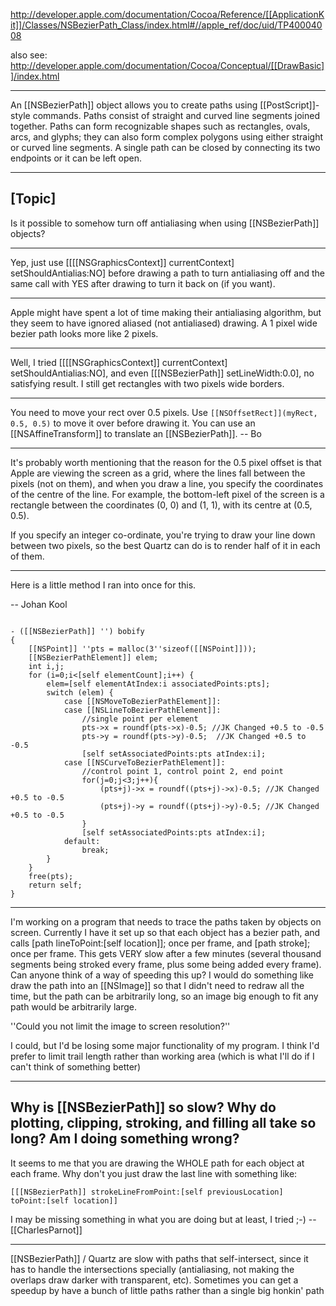 

http://developer.apple.com/documentation/Cocoa/Reference/[[ApplicationKit]]/Classes/NSBezierPath_Class/index.html#//apple_ref/doc/uid/TP40004008

also see: http://developer.apple.com/documentation/Cocoa/Conceptual/[[DrawBasic]]/index.html

----

An [[NSBezierPath]] object allows you to create paths using [[PostScript]]-style commands. Paths consist of straight and curved line segments joined together. Paths can form recognizable shapes such as rectangles, ovals, arcs, and glyphs; they can also form complex polygons using either straight or curved line segments. A single path can be closed by connecting its two endpoints or it can be left open. 

----
[Topic]
----

Is it possible to somehow turn off antialiasing when using [[NSBezierPath]] objects?

----

Yep, just use [[[[NSGraphicsContext]] currentContext] setShouldAntialias:NO]
before drawing a path to turn antialiasing off and the same call with YES after drawing to turn it back on (if you want).

----

Apple might have spent a lot of time making their antialiasing algorithm, but they seem to have ignored aliased (not antialiased) drawing. A 1 pixel wide bezier path looks more like 2 pixels.

----

Well, I tried [[[[NSGraphicsContext]] currentContext] setShouldAntialias:NO], and even [[[NSBezierPath]] setLineWidth:0.0], no satisfying result. I still get rectangles with two pixels wide borders.

----

You need to move your rect over 0.5 pixels.  Use <code>[[NSOffsetRect]](myRect, 0.5, 0.5)</code> to move it over before drawing it.  You can use an [[NSAffineTransform]] to translate an [[NSBezierPath]]. -- Bo

----

It's probably worth mentioning that the reason for the 0.5 pixel offset is that Apple are viewing the screen as a grid, where the lines fall between the pixels (not on them), and when you draw a line, you specify the coordinates of the centre of the line. For example, the bottom-left pixel of the screen is a rectangle between the coordinates (0, 0) and (1, 1), with its centre at (0.5, 0.5).

If you specify an integer co-ordinate, you're trying to draw your line down between two pixels, so the best Quartz can do is to render half of it in each of them.

----

Here is a little method I ran into once for this. 

-- Johan Kool

<code>
- ([[NSBezierPath]] '') bobify
{
    [[NSPoint]] ''pts = malloc(3''sizeof([[NSPoint]]));
    [[NSBezierPathElement]] elem;
    int i,j;
    for (i=0;i<[self elementCount];i++) {
        elem=[self elementAtIndex:i associatedPoints:pts];
        switch (elem) {
            case [[NSMoveToBezierPathElement]]:
            case [[NSLineToBezierPathElement]]:
                //single point per element
                pts->x = roundf(pts->x)-0.5; //JK Changed +0.5 to -0.5 
                pts->y = roundf(pts->y)-0.5;  //JK Changed +0.5 to -0.5 
                [self setAssociatedPoints:pts atIndex:i];
            case [[NSCurveToBezierPathElement]]:
                //control point 1, control point 2, end point
                for(j=0;j<3;j++){
                    (pts+j)->x = roundf((pts+j)->x)-0.5; //JK Changed +0.5 to -0.5 
                    (pts+j)->y = roundf((pts+j)->y)-0.5; //JK Changed +0.5 to -0.5 
                }
                [self setAssociatedPoints:pts atIndex:i];
            default:
                break;
        }
    }
    free(pts);
    return self;
}
</code>

----
I'm working on a program that needs to trace the paths taken by objects on screen. Currently I have it set up so that each object has a bezier path, and calls [path lineToPoint:[self location]]; once per frame, and [path stroke]; once per frame. This gets VERY slow after a few minutes (several thousand segments being stroked every frame, plus some being added every frame). Can anyone think of a way of speeding this up? I would do something like draw the path into an [[NSImage]] so that I didn't need to redraw all the time, but the path can be arbitrarily long, so an image big enough to fit any path would be arbitrarily large.

''Could you not limit the image to screen resolution?''

I could, but I'd be losing some major functionality of my program. I think I'd prefer to limit trail length rather than working area (which is what I'll do if I can't think of something better)

----
Why is [[NSBezierPath]] so slow?  Why do plotting, clipping, stroking, and filling all take so long?  Am I doing something wrong?
----
It seems to me that you are drawing the WHOLE path for each object at each frame. Why don't you just draw the last line with something like:

<code>[[[NSBezierPath]] strokeLineFromPoint:[self previousLocation] toPoint:[self location]]</code>

I may be missing something in what you are doing but at least, I tried ;-) --[[CharlesParnot]]

----

[[NSBezierPath]] / Quartz are slow with paths that self-intersect, since it has to handle the intersections specially (antialiasing, not making the overlaps draw darker with transparent, etc).  Sometimes you can get a speedup by have a bunch of little paths rather than a single big honkin' path
